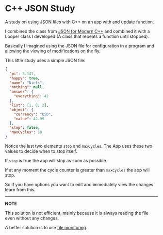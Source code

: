 # C++ JSON Study

A study on using JSON files with C++ on an app with and update function.

I combined the class from [JSON for Modern C++](https://github.com/nlohmann/json) and combined it with a Looper class I developed (A class that repeats a function until stopped).

Basically I imagined using the JSON file for configuration in a program and allowing the viewing of modifications on the fly.

This little study uses a simple JSON file:

```json
{
  "pi": 3.141,
  "happy": true,
  "name": "Niels",
  "nothing": null,
  "answer": {
    "everything": 42
  },
  "list": [1, 0, 2],
  "object": {
    "currency": "USD",
    "value": 42.99
  },
  "stop": false,
  "maxCycles": 10
}
```

Notice the last two elements `stop` and `maxCycles`. The App uses these two values to decide when to stop itself.

If `stop` is true the app will stop as soon as possible.

If at any moment the cycle counter is greater than `maxCycles` the app will stop.

So if you have options you want to edit and immediately view the changes learn from this.

---
**NOTE**

This solution is not efficient, mainly because it is always reading the file even without any changes.

A better solution is to use [file monitoring](https://stackoverflow.com/questions/931093/how-do-i-make-my-program-watch-for-file-modification-in-c).
